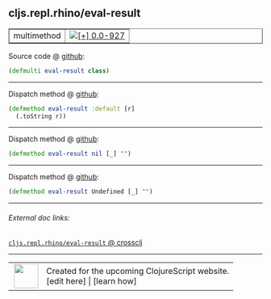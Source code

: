 ## cljs.repl.rhino/eval-result



 <table border="1">
<tr>
<td>multimethod</td>
<td><a href="https://github.com/cljsinfo/cljs-api-docs/tree/0.0-927"><img valign="middle" alt="[+] 0.0-927" title="Added in 0.0-927" src="https://img.shields.io/badge/+-0.0--927-lightgrey.svg"></a> </td>
</tr>
</table>









Source code @ [github](https://github.com/clojure/clojurescript/blob/r1.7.48/src/main/clojure/cljs/repl/rhino.clj#L61):

```clj
(defmulti eval-result class)
```

<!--
Repo - tag - source tree - lines:

 <pre>
clojurescript @ r1.7.48
└── src
    └── main
        └── clojure
            └── cljs
                └── repl
                    └── <ins>[rhino.clj:61](https://github.com/clojure/clojurescript/blob/r1.7.48/src/main/clojure/cljs/repl/rhino.clj#L61)</ins>
</pre>

-->

---

Dispatch method @ [github](https://github.com/clojure/clojurescript/blob/r1.7.48/src/main/clojure/cljs/repl/rhino.clj#L63-L64):

```clj
(defmethod eval-result :default [r]
  (.toString r))
```

<!--
Repo - tag - source tree - lines:

 <pre>
clojurescript @ r1.7.48
└── src
    └── main
        └── clojure
            └── cljs
                └── repl
                    └── <ins>[rhino.clj:63-64](https://github.com/clojure/clojurescript/blob/r1.7.48/src/main/clojure/cljs/repl/rhino.clj#L63-L64)</ins>
</pre>
-->

---
Dispatch method @ [github](https://github.com/clojure/clojurescript/blob/r1.7.48/src/main/clojure/cljs/repl/rhino.clj#L66):

```clj
(defmethod eval-result nil [_] "")
```

<!--
Repo - tag - source tree - lines:

 <pre>
clojurescript @ r1.7.48
└── src
    └── main
        └── clojure
            └── cljs
                └── repl
                    └── <ins>[rhino.clj:66](https://github.com/clojure/clojurescript/blob/r1.7.48/src/main/clojure/cljs/repl/rhino.clj#L66)</ins>
</pre>
-->

---
Dispatch method @ [github](https://github.com/clojure/clojurescript/blob/r1.7.48/src/main/clojure/cljs/repl/rhino.clj#L68):

```clj
(defmethod eval-result Undefined [_] "")
```

<!--
Repo - tag - source tree - lines:

 <pre>
clojurescript @ r1.7.48
└── src
    └── main
        └── clojure
            └── cljs
                └── repl
                    └── <ins>[rhino.clj:68](https://github.com/clojure/clojurescript/blob/r1.7.48/src/main/clojure/cljs/repl/rhino.clj#L68)</ins>
</pre>
-->

---


###### External doc links:

[`cljs.repl.rhino/eval-result` @ crossclj](http://crossclj.info/fun/cljs.repl.rhino/eval-result.html)<br>

---

 <table>
<tr><td>
<img valign="middle" align="right" width="48px" src="http://i.imgur.com/Hi20huC.png">
</td><td>
Created for the upcoming ClojureScript website.<br>
[edit here] | [learn how]
</td></tr></table>

[edit here]:https://github.com/cljsinfo/cljs-api-docs/blob/master/cljsdoc/cljs.repl.rhino/eval-result.cljsdoc
[learn how]:https://github.com/cljsinfo/cljs-api-docs/wiki/cljsdoc-files

<!--

This information was too distracting to show to readers, but I'll leave it
commented here since it is helpful to:

- pretty-print the data used to generate this document
- and show how to retrieve that data



The API data for this symbol:

```clj
{:ns "cljs.repl.rhino",
 :name "eval-result",
 :type "multimethod",
 :source {:code "(defmulti eval-result class)",
          :title "Source code",
          :repo "clojurescript",
          :tag "r1.7.48",
          :filename "src/main/clojure/cljs/repl/rhino.clj",
          :lines [61]},
 :full-name "cljs.repl.rhino/eval-result",
 :full-name-encode "cljs.repl.rhino/eval-result",
 :extra-sources ({:code "(defmethod eval-result :default [r]\n  (.toString r))",
                  :title "Dispatch method",
                  :repo "clojurescript",
                  :tag "r1.7.48",
                  :filename "src/main/clojure/cljs/repl/rhino.clj",
                  :lines [63 64]}
                 {:code "(defmethod eval-result nil [_] \"\")",
                  :title "Dispatch method",
                  :repo "clojurescript",
                  :tag "r1.7.48",
                  :filename "src/main/clojure/cljs/repl/rhino.clj",
                  :lines [66]}
                 {:code "(defmethod eval-result Undefined [_] \"\")",
                  :title "Dispatch method",
                  :repo "clojurescript",
                  :tag "r1.7.48",
                  :filename "src/main/clojure/cljs/repl/rhino.clj",
                  :lines [68]}),
 :history [["+" "0.0-927"]]}

```

Retrieve the API data for this symbol:

```clj
;; from Clojure REPL
(require '[clojure.edn :as edn])
(-> (slurp "https://raw.githubusercontent.com/cljsinfo/cljs-api-docs/catalog/cljs-api.edn")
    (edn/read-string)
    (get-in [:symbols "cljs.repl.rhino/eval-result"]))
```

-->

